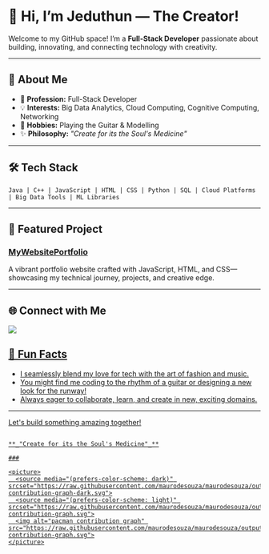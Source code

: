 # 👋 Hi, I’m Jeduthun — The Creator!

Welcome to my GitHub space! I’m a **Full-Stack Developer** passionate about building, innovating, and connecting technology with creativity.

---

## 👤 About Me

- 🚀 **Profession:** Full-Stack Developer
- 💡 **Interests:** Big Data Analytics, Cloud Computing, Cognitive Computing, Networking 
- 🎸 **Hobbies:** Playing the Guitar & Modelling
- ✨ **Philosophy:** _"Create for its the Soul's Medicine"_

---

## 🛠️ Tech Stack

```
Java | C++ | JavaScript | HTML | CSS | Python | SQL | Cloud Platforms | Big Data Tools | ML Libraries
```

---

## 💼 Featured Project

### [MyWebsitePortfolio](https://jeduthunidemudia.netlify.app)
A vibrant portfolio website crafted with JavaScript, HTML, and CSS—showcasing my technical journey, projects, and creative edge.

---

## 🌐 Connect with Me

<a href="https://www.linkedin.com/in/jeduthun-idemudia-116309288" target="blank">
  <img src=
- [Portfolio Website](https://jeduthunidemudia.netlify.app)

---

## 🎨 Fun Facts

- I seamlessly blend my love for tech with the art of fashion and music.
- You might find me coding to the rhythm of a guitar or designing a new look for the runway!
- Always eager to collaborate, learn, and create in new, exciting domains.

---

Let's build something amazing together!

```

**_"Create for its the Soul's Medicine"_**

###

<picture>
  <source media="(prefers-color-scheme: dark)" srcset="https://raw.githubusercontent.com/maurodesouza/maurodesouza/output/pacman-contribution-graph-dark.svg">
  <source media="(prefers-color-scheme: light)" srcset="https://raw.githubusercontent.com/maurodesouza/maurodesouza/output/pacman-contribution-graph.svg">
  <img alt="pacman contribution graph" src="https://raw.githubusercontent.com/maurodesouza/maurodesouza/output/pacman-contribution-graph.svg">
</picture>
